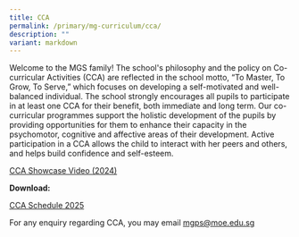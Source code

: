 ```yaml
---
title: CCA
permalink: /primary/mg-curriculum/cca/
description: ""
variant: markdown
---
```

Welcome to the MGS family! The school's philosophy and the policy on Co-curricular Activities (CCA) are reflected in the school motto, “To Master, To Grow, To Serve,” which focuses on developing a self-motivated and well-balanced individual. The school strongly encourages all pupils to participate in at least one CCA for their benefit, both immediate and long term. Our co-curricular programmes support the holistic development of the pupils by providing opportunities for them to enhance their capacity in the psychomotor, cognitive and affective areas of their development. Active participation in a CCA allows the child to interact with her peers and others, and helps build confidence and self-esteem.  
  
[CCA Showcase Video (2024)](https://drive.google.com/file/d/17q0y0hSHTdgLISZIDiXEXQR02AmHwj9h/view?usp=sharing)

**Download:**

[CCA Schedule 2025](https://drive.google.com/file/d/1V6epKeehLRL-d28eTs4ASaLTSZXHREta/view?usp=sharing)   

  

For any enquiry regarding CCA, you may email [mgps@moe.edu.sg](mailto:mgps@moe.edu.sg)